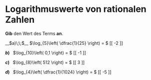 <!--
version:  0.0.1

language: de

@style
input {
    text-align: center;
}

.flex-container {
    display: flex;
    flex-wrap: wrap;
    align-items: stretch;
    gap: 20px;
}

.flex-child {
    flex: 1;
    min-width: 350px;
    margin-right: 20px;
}

@media (max-width: 400px) {
    .flex-child {
        flex: 100%;
        margin-right: 0;
    }
}
@end

formula: \carry   \textcolor{red}{\scriptsize #1}
formula: \digit   \rlap{\carry{#1}}\phantom{#2}#2
formula: \permil  \text{‰}

import: https://raw.githubusercontent.com/LiaTemplates/Tikz-Jax/main/README.md

script: https://cdn.jsdelivr.net/gh/LiaTemplates/Tikz-Jax@main/dist/index.js


tags: Logarithmen, Bruchrechnung, Negative Zahlen, leicht, niedrig, Angeben

comment: Gib den Wert eines Logarithmus an.

author: Martin Lommatzsch

-->




# Logarithmuswerte von rationalen Zahlen


**Gib** den Wert des Terms **an**.



<section class="flex-container">
<div class="flex-child">
__$a)\;\;$__ $\log_{5}\left( \dfrac{1}{25} \right) = $ [[  -2  ]]

</div>
<div class="flex-child">

__$b)\;\;$__ $\log_{10}\left( 0,1 \right) = $ [[  -1  ]]

</div>
<div class="flex-child">

__$c)\;\;$__ $\log_{8}\left( 512 \right) = $ [[  3  ]]

</div>
<div class="flex-child">

__$d)\;\;$__ $\log_{4}\left( \dfrac{1}{1024} \right) = $ [[  -5  ]]



</div>
</section>

<br>
<br>
<br>
<br>
<br>
 